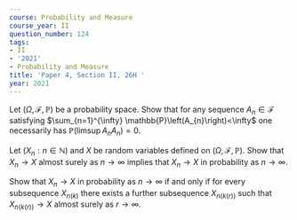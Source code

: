 ```yaml
---
course: Probability and Measure
course_year: II
question_number: 124
tags:
- II
- '2021'
- Probability and Measure
title: 'Paper 4, Section II, 26H '
year: 2021
---
```




Let $(\Omega, \mathcal{F}, \mathbb{P})$ be a probability space. Show that for any sequence $A_{n} \in \mathcal{F}$ satisfying $\sum_{n=1}^{\infty} \mathbb{P}\left(A_{n}\right)<\infty$ one necessarily has $\mathbb{P}\left(\limsup A_{n} A_{n}\right)=0 .$

Let $\left(X_{n}: n \in \mathbb{N}\right)$ and $X$ be random variables defined on $(\Omega, \mathcal{F}, \mathbb{P})$. Show that $X_{n} \rightarrow X$ almost surely as $n \rightarrow \infty$ implies that $X_{n} \rightarrow X$ in probability as $n \rightarrow \infty$.

Show that $X_{n} \rightarrow X$ in probability as $n \rightarrow \infty$ if and only if for every subsequence $X_{n(k)}$ there exists a further subsequence $X_{n(k(r))}$ such that $X_{n(k(r))} \rightarrow X$ almost surely as $r \rightarrow \infty$.